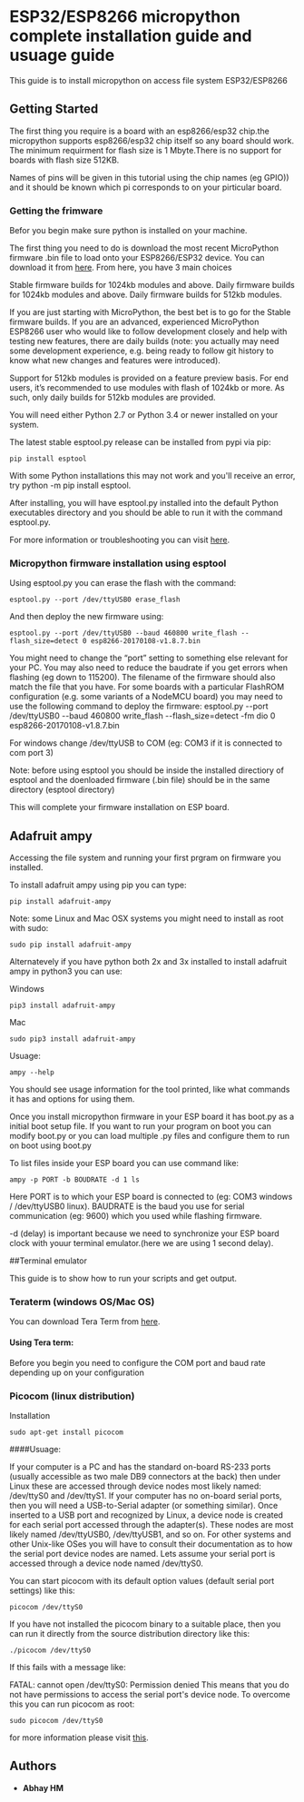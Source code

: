 # ESP32/ESP8266 micropython complete installation guide and usuage guide

This guide is to install micropython on access file system ESP32/ESP8266

## Getting Started

The first thing you require is a board with an esp8266/esp32 chip.the micropython supports esp8266/esp32 chip itself so any board should work.
The minimum requirment for flash size is 1 Mbyte.There is no support for boards with flash size 512KB.

Names of pins will be given in this tutorial using the chip names (eg GPIO)) and it should be known which pi corresponds to on your pirticular board.

### Getting the frimware

Befor you begin make sure python is installed on your machine.

The first thing you need to do is download the most recent MicroPython firmware .bin file to load onto your ESP8266/ESP32 device. You can download it from [here](http://micropython.org/download). From here, you have 3 main choices

Stable firmware builds for 1024kb modules and above.
Daily firmware builds for 1024kb modules and above.
Daily firmware builds for 512kb modules.

If you are just starting with MicroPython, the best bet is to go for the Stable firmware builds. If you are an advanced, experienced MicroPython ESP8266 user who would like to follow development closely and help with testing new features, there are daily builds (note: you actually may need some development experience, e.g. being ready to follow git history to know what new changes and features were introduced).

Support for 512kb modules is provided on a feature preview basis. For end users, it’s recommended to use modules with flash of 1024kb or more. As such, only daily builds for 512kb modules are provided.

You will need either Python 2.7 or Python 3.4 or newer installed on your system.

The latest stable esptool.py release can be installed from pypi via pip:

```
pip install esptool
```
With some Python installations this may not work and you'll receive an error, try python -m pip install esptool.

After installing, you will have esptool.py installed into the default Python executables directory and you should be able to run it with the command esptool.py.

For more information or troubleshooting you can visit [here](https://github.com/espressif/esptool/blob/master/README.md).

### Micropython firmware installation using esptool

Using esptool.py you can erase the flash with the command:

```
esptool.py --port /dev/ttyUSB0 erase_flash
```

And then deploy the new firmware using:

```
esptool.py --port /dev/ttyUSB0 --baud 460800 write_flash --flash_size=detect 0 esp8266-20170108-v1.8.7.bin
```

You might need to change the “port” setting to something else relevant for your PC. You may also need to reduce the baudrate if you get errors when flashing (eg down to 115200). The filename of the firmware should also match the file that you have.
For some boards with a particular FlashROM configuration (e.g. some variants of a NodeMCU board) you may need to use the following command to deploy the firmware:
esptool.py --port /dev/ttyUSB0 --baud 460800 write_flash --flash_size=detect -fm dio 0 esp8266-20170108-v1.8.7.bin

For windows change /dev/ttyUSB to COM (eg: COM3 if it is connected to com port 3)

Note: before using esptool you should be inside the installed directiory of esptool and the doenloaded firmware (.bin file) should be in the same directory (esptool directory)

This will complete your firmware installation on ESP board.

## Adafruit ampy

Accessing the file system and running your first prgram on firmware you installed. 

To install adafruit ampy using pip you can type:

```
pip install adafruit-ampy
```

Note: some Linux and Mac OSX systems you might need to install as root with sudo:

```
sudo pip install adafruit-ampy
```

Alternatevely if you have python both 2x and 3x installed to install adafruit ampy in python3 you can use:

Windows

```
pip3 install adafruit-ampy
```

Mac

```
sudo pip3 install adafruit-ampy
```

Usuage:

```
ampy --help
```
You should see usage information for the tool printed, like what commands it has and options for using them.

Once you install micropython firmware in your ESP board it has boot.py as a initial boot setup file.
If you want to run your program on boot you can modify boot.py or you can load multiple .py files and configure them to run on boot using boot.py

To list files inside your ESP board you can use command like:


```
ampy -p PORT -b BOUDRATE -d 1 ls
```
Here PORT is to which your ESP board is connected to (eg: COM3 windows / /dev/ttyUSB0 linux).
BAUDRATE is the baud you use for serial communication (eg: 9600) which you used while flashing firmware.

-d (delay) is important because we need to synchronize your ESP board clock with youur terminal emulator.(here we are using 1 second delay).

##Terminal emulator

This guide is to show how to run your scripts and get output.

### Teraterm (windows OS/Mac OS)

You can download Tera Term from [here](https://ttssh2.osdn.jp/index.html.en). 

#### Using Tera term:

Before you begin you need to configure the COM port and baud rate depending up on your configuration

### Picocom (linux distribution)

Installation

```
sudo apt-get install picocom
```

####Usuage:

If your computer is a PC and has the standard on-board RS-233 ports (usually accessible as two male DB9 connectors at the back) then under Linux these are accessed through device nodes most likely named: /dev/ttyS0 and /dev/ttyS1. If your computer has no on-board serial ports, then you will need a USB-to-Serial adapter (or something similar). Once inserted to a USB port and recognized by Linux, a device node is created for each serial port accessed through the adapter(s). These nodes are most likely named /dev/ttyUSB0, /dev/ttyUSB1, and so on. For other systems and other Unix-like OSes you will have to consult their documentation as to how the serial port device nodes are named. Lets assume your serial port is accessed through a device node named /dev/ttyS0.

You can start picocom with its default option values (default serial port settings) like this:

```
picocom /dev/ttyS0
```

If you have not installed the picocom binary to a suitable place, then you can run it directly from the source distribution directory like this:

```
./picocom /dev/ttyS0
```

If this fails with a message like:

FATAL: cannot open /dev/ttyS0: Permission denied
This means that you do not have permissions to access the serial port's device node. To overcome this you can run picocom as root:

```
sudo picocom /dev/ttyS0
```

for more information please visit [this](https://github.com/npat-efault/picocom).

## Authors

* **Abhay HM** 



